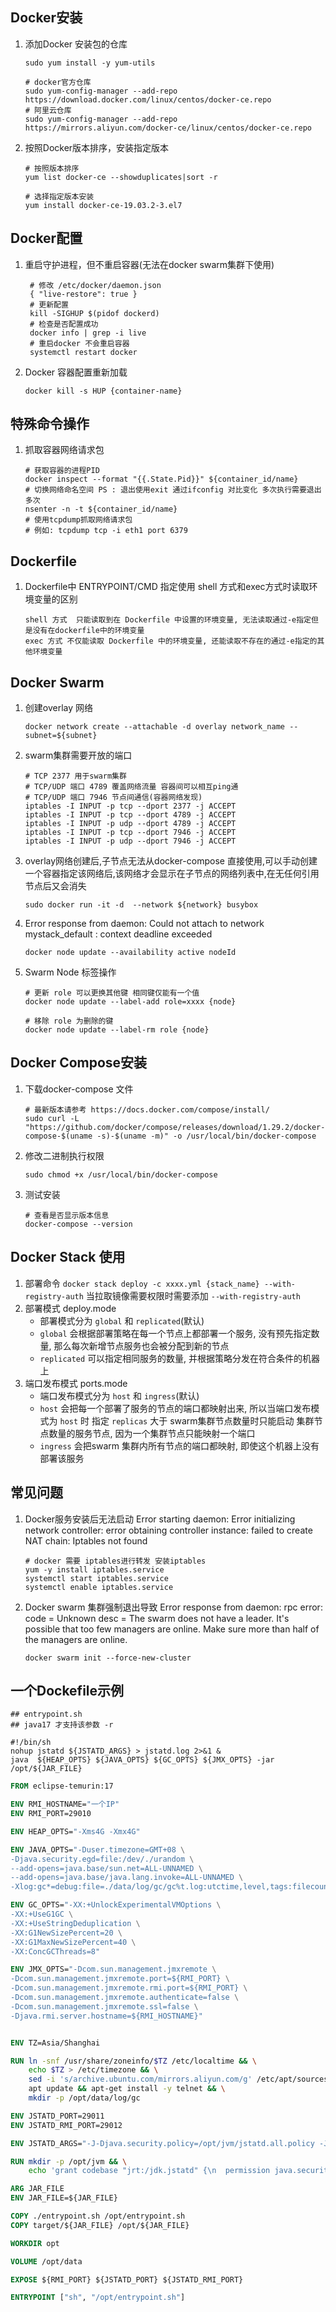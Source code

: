 ## Docker安装
1. 添加Docker 安装包的仓库

   ```shell
   sudo yum install -y yum-utils

   # docker官方仓库
   sudo yum-config-manager --add-repo https://download.docker.com/linux/centos/docker-ce.repo
   # 阿里云仓库
   sudo yum-config-manager --add-repo https://mirrors.aliyun.com/docker-ce/linux/centos/docker-ce.repo
   ```
2. 按照Docker版本排序，安装指定版本

   ```shell
   # 按照版本排序
   yum list docker-ce --showduplicates|sort -r

   # 选择指定版本安装
   yum install docker-ce-19.03.2-3.el7
   ```

## Docker配置
1. 重启守护进程，但不重启容器(无法在docker swarm集群下使用)

   ```shell
    # 修改 /etc/docker/daemon.json
    { "live-restore": true }
    # 更新配置
    kill -SIGHUP $(pidof dockerd)
    # 检查是否配置成功
    docker info | grep -i live
    # 重启docker 不会重启容器
    systemctl restart docker
   ```

2. Docker 容器配置重新加载

   ```shell
   docker kill -s HUP {container-name}
   ```

## 特殊命令操作
1. 抓取容器网络请求包

   ```shell
   # 获取容器的进程PID
   docker inspect --format "{{.State.Pid}}" ${container_id/name}
   # 切换网络命名空间 PS : 退出使用exit 通过ifconfig 对比变化 多次执行需要退出多次
   nsenter -n -t ${container_id/name}
   # 使用tcpdump抓取网络请求包
   # 例如: tcpdump tcp -i eth1 port 6379
   ```
## Dockerfile
1. Dockerfile中 ENTRYPOINT/CMD 指定使用 shell 方式和exec方式时读取环境变量的区别

   ```shell
   shell 方式  只能读取到在 Dockerfile 中设置的环境变量, 无法读取通过-e指定但是没有在dockerfile中的环境变量
   exec 方式 不仅能读取 Dockerfile 中的环境变量, 还能读取不存在的通过-e指定的其他环境变量
   ```


## Docker Swarm
1. 创建overlay 网络

   ```shell
   docker network create --attachable -d overlay network_name --subnet=${subnet}
   ```

2. swarm集群需要开放的端口

   ```shell
   # TCP 2377 用于swarm集群
   # TCP/UDP 端口 4789 覆盖网络流量 容器间可以相互ping通
   # TCP/UDP 端口 7946 节点间通信(容器网络发现)
   iptables -I INPUT -p tcp --dport 2377 -j ACCEPT
   iptables -I INPUT -p tcp --dport 4789 -j ACCEPT
   iptables -I INPUT -p udp --dport 4789 -j ACCEPT
   iptables -I INPUT -p tcp --dport 7946 -j ACCEPT
   iptables -I INPUT -p udp --dport 7946 -j ACCEPT

   ```
3. overlay网络创建后,子节点无法从docker-compose 直接使用,可以手动创建一个容器指定该网络后,该网络才会显示在子节点的网络列表中,在无任何引用节点后又会消失

   ```shell
   sudo docker run -it -d  --network ${network} busybox
   ```
4. Error response from daemon: Could not attach to network mystack_default : context deadline exceeded

   ```shell
   docker node update --availability active nodeId
   ```
5. Swarm Node 标签操作

   ```shell
   # 更新 role 可以更换其他键 相同键仅能有一个值
   docker node update --label-add role=xxxx {node}
   
   # 移除 role 为删除的键
   docker node update --label-rm role {node}
   ```

## Docker Compose安装
1. 下载docker-compose 文件

   ```shell
   # 最新版本请参考 https://docs.docker.com/compose/install/
   sudo curl -L "https://github.com/docker/compose/releases/download/1.29.2/docker-compose-$(uname -s)-$(uname -m)" -o /usr/local/bin/docker-compose
   ```
2. 修改二进制执行权限

   ```shell
   sudo chmod +x /usr/local/bin/docker-compose
   ```
3. 测试安装

   ```shell
   # 查看是否显示版本信息
   docker-compose --version
   ```
## Docker Stack 使用

1. 部署命令 `docker stack deploy -c xxxx.yml {stack_name} --with-registry-auth` 当拉取镜像需要权限时需要添加 `--with-registry-auth`
2. 部署模式 deploy.mode
   * 部署模式分为 `global` 和  `replicated`(默认)
   * `global` 会根据部署策略在每一个节点上都部署一个服务, 没有预先指定数量, 那么每次新增节点服务也会被分配到新的节点
   * `replicated` 可以指定相同服务的数量, 并根据策略分发在符合条件的机器上
3. 端口发布模式 ports.mode
   * 端口发布模式分为 `host` 和  `ingress`(默认)
   * `host` 会把每一个部署了服务的节点的端口都映射出来, 所以当端口发布模式为 `host` 时 指定 `replicas` 大于 swarm集群节点数量时只能启动 集群节点数量的服务节点, 因为一个集群节点只能映射一个端口
   * `ingress` 会把swarm 集群内所有节点的端口都映射, 即使这个机器上没有部署该服务
## 常见问题
1. Docker服务安装后无法启动 Error starting daemon: Error initializing network controller: error obtaining controller instance: failed to create NAT chain: Iptables not found

   ```shell
   # docker 需要 iptables进行转发 安装iptables
   yum -y install iptables.service
   systemctl start iptables.service
   systemctl enable iptables.service
   ```
2. Docker swarm 集群强制退出导致 Error response from daemon: rpc error: code = Unknown desc = The swarm does not have a leader. It's possible that too few managers are online. Make sure more than half of the managers are online.

   ```shell
   docker swarm init --force-new-cluster
   ```

## 一个Dockefile示例

```shell
## entrypoint.sh
## java17 才支持该参数 -r

#!/bin/sh
nohup jstatd ${JSTATD_ARGS} > jstatd.log 2>&1 &
java  ${HEAP_OPTS} ${JAVA_OPTS} ${GC_OPTS} ${JMX_OPTS} -jar /opt/${JAR_FILE}
```

```dockerfile
FROM eclipse-temurin:17

ENV RMI_HOSTNAME="一个IP"
ENV RMI_PORT=29010

ENV HEAP_OPTS="-Xms4G -Xmx4G"

ENV JAVA_OPTS="-Duser.timezone=GMT+08 \
-Djava.security.egd=file:/dev/./urandom \
--add-opens=java.base/sun.net=ALL-UNNAMED \
--add-opens=java.base/java.lang.invoke=ALL-UNNAMED \
-Xlog:gc*=debug:file=./data/log/gc/gc%t.log:utctime,level,tags:filecount=50,filesize=100M"

ENV GC_OPTS="-XX:+UnlockExperimentalVMOptions \
-XX:+UseG1GC \
-XX:+UseStringDeduplication \
-XX:G1NewSizePercent=20 \
-XX:G1MaxNewSizePercent=40 \
-XX:ConcGCThreads=8"

ENV JMX_OPTS="-Dcom.sun.management.jmxremote \
-Dcom.sun.management.jmxremote.port=${RMI_PORT} \
-Dcom.sun.management.jmxremote.rmi.port=${RMI_PORT} \
-Dcom.sun.management.jmxremote.authenticate=false \
-Dcom.sun.management.jmxremote.ssl=false \
-Djava.rmi.server.hostname=${RMI_HOSTNAME}"


ENV TZ=Asia/Shanghai

RUN ln -snf /usr/share/zoneinfo/$TZ /etc/localtime && \
    echo $TZ > /etc/timezone && \
    sed -i 's/archive.ubuntu.com/mirrors.aliyun.com/g' /etc/apt/sources.list && \
    apt update && apt-get install -y telnet && \
    mkdir -p /opt/data/log/gc

ENV JSTATD_PORT=29011
ENV JSTATD_RMI_PORT=29012

ENV JSTATD_ARGS="-J-Djava.security.policy=/opt/jvm/jstatd.all.policy -J-Djava.rmi.server.hostname=${RMI_HOSTNAME} -J-Djava.rmi.server.logCalls=true -p ${JSTATD_PORT} -r ${JSTATD_RMI_PORT}"

RUN mkdir -p /opt/jvm && \
    echo 'grant codebase "jrt:/jdk.jstatd" {\n  permission java.security.AllPermission;\n};\n grant codebase "jrt:/jdk.internal.jvmstat" {\n  permission java.security.AllPermission;\n};' > /opt/jvm/jstatd.all.policy

ARG JAR_FILE
ENV JAR_FILE=${JAR_FILE}

COPY ./entrypoint.sh /opt/entrypoint.sh
COPY target/${JAR_FILE} /opt/${JAR_FILE}

WORKDIR opt

VOLUME /opt/data

EXPOSE ${RMI_PORT} ${JSTATD_PORT} ${JSTATD_RMI_PORT}

ENTRYPOINT ["sh", "/opt/entrypoint.sh"]

```
